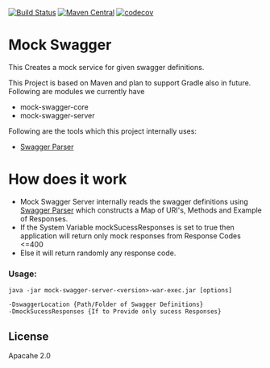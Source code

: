 [![Build Status](https://travis-ci.org/kicksolutions/mockswagger.svg?branch=master)](https://travis-ci.org/kicksolutions/mockswagger)
[![Maven Central](https://maven-badges.herokuapp.com/maven-central/io.swagger/swagger-codegen-project/badge.svg?style=plastic)](https://oss.sonatype.org/#nexus-search;gav~io.github.kicksolutions~mock-swagger-server~~~)
[![codecov](https://codecov.io/gh/kicksolutions/swagger2puml/branch/master/graph/badge.svg)](https://codecov.io/gh/kicksolutions/mockswagger)

# Mock Swagger

This Creates a mock service for given swagger definitions.

This Project is based on Maven and plan to support Gradle also in future.
Following are modules we currently have 

- mock-swagger-core
- mock-swagger-server

Following are the tools which this project internally uses:

- [Swagger Parser]

# How does it work

- Mock Swagger Server internally reads the swagger definitions using [Swagger Parser] which constructs a Map of URI's, Methods and Example of Responses. 
- If the System Variable mockSucessResponses is set to true then application will return only mock responses from Response Codes <=400
- Else it will return randomly any response code.

### Usage:

```
java -jar mock-swagger-server-<version>-war-exec.jar [options]

-DswaggerLocation {Path/Folder of Swagger Definitions}
-DmockSucessResponses {If to Provide only sucess Responses}
```

License
----

Apacahe 2.0

[Swagger]: <https://swagger.io/>
[Swagger Parser]: <https://github.com/swagger-api/swagger-parser>
